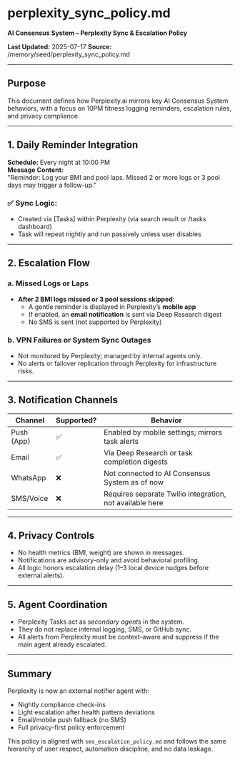 # perplexity_sync_policy.md
**AI Consensus System – Perplexity Sync & Escalation Policy**

**Last Updated:** 2025-07-17
**Source:** /memory/seed/perplexity_sync_policy.md

---

## Purpose
This document defines how Perplexity.ai mirrors key AI Consensus System behaviors, with a focus on 10PM fitness logging reminders, escalation rules, and privacy compliance.

---

## 1. Daily Reminder Integration
**Schedule:** Every night at 10:00 PM  
**Message Content:**  
"Reminder: Log your BMI and pool laps. Missed 2 or more logs or 3 pool days may trigger a follow-up."

### ✅ Sync Logic:
- Created via [Tasks] within Perplexity (via search result or /tasks dashboard)
- Task will repeat nightly and run passively unless user disables

---

## 2. Escalation Flow
### a. Missed Logs or Laps
- **After 2 BMI logs missed or 3 pool sessions skipped**:
  - A gentle reminder is displayed in Perplexity’s **mobile app**
  - If enabled, an **email notification** is sent via Deep Research digest
  - No SMS is sent (not supported by Perplexity)

### b. VPN Failures or System Sync Outages
- Not monitored by Perplexity; managed by internal agents only.
- No alerts or failover replication through Perplexity for infrastructure risks.

---

## 3. Notification Channels
| Channel        | Supported? | Behavior                                                   |
|----------------|------------|------------------------------------------------------------|
| Push (App)     | ✅         | Enabled by mobile settings; mirrors task alerts            |
| Email          | ✅         | Via Deep Research or task completion digests               |
| WhatsApp       | ❌         | Not connected to AI Consensus System as of now             |
| SMS/Voice      | ❌         | Requires separate Twilio integration, not available here    |

---

## 4. Privacy Controls
- No health metrics (BMI, weight) are shown in messages.
- Notifications are advisory-only and avoid behavioral profiling.
- All logic honors escalation delay (1–3 local device nudges before external alerts).

---

## 5. Agent Coordination
- Perplexity Tasks act as *secondary agents* in the system.
- They do not replace internal logging, SMS, or GitHub sync.
- All alerts from Perplexity must be context-aware and suppress if the main agent already escalated.

---

## Summary
Perplexity is now an external notifier agent with:
- Nightly compliance check-ins
- Light escalation after health pattern deviations
- Email/mobile push fallback (no SMS)
- Full privacy-first policy enforcement

This policy is aligned with `sms_escalation_policy.md` and follows the same hierarchy of user respect, automation discipline, and no data leakage.
